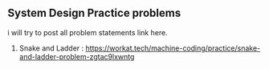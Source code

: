 ## System Design Practice problems 
i will try to post all problem statements link here.
1) Snake and Ladder : https://workat.tech/machine-coding/practice/snake-and-ladder-problem-zgtac9lxwntg
